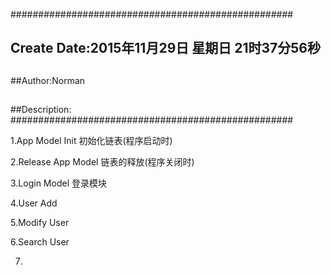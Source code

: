 ###################################################
## Create Date:2015年11月29日 星期日 21时37分56秒
##
##Author:Norman
##
##Description: 
###################################################

1.App Model Init 初始化链表(程序启动时)<br/>

2.Release App Model 链表的释放(程序关闭时)<br/>

3.Login Model 登录模块<br />

4.User Add <br />

5.Modify User <br />

6.Search User <br/>

7.
